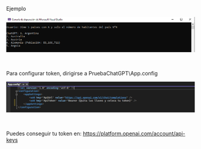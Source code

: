 Ejemplo

![](https://github.com/ChristianRincon/ChatGpt-httpClient-gpt-3.5-turbo/blob/main/Ignore/1.png?raw=true)

<br>

Para configurar token, dirigirse a PruebaChatGPT\App.config 

![](https://github.com/ChristianRincon/ChatGpt-httpClient-gpt-3.5-turbo/blob/main/Ignore/2.png?raw=true)

<br>

Puedes conseguir tu token en: https://platform.openai.com/account/api-keys
